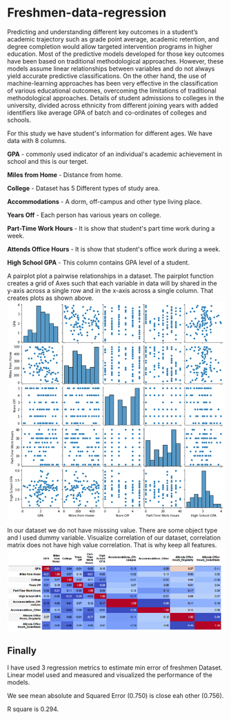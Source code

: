 # Freshmen-data-regression
Predicting and understanding different key outcomes in a student’s academic trajectory such as grade point average, academic retention, and degree completion would allow targeted intervention programs in higher education. Most of the predictive models developed for those key outcomes have been based on traditional methodological approaches. However, these models assume linear relationships between variables and do not always yield accurate predictive classifications. On the other hand, the use of machine-learning approaches has been very effective in the classification of various educational outcomes, overcoming the limitations of traditional methodological approaches. Details of student admissions to colleges in the university, divided across ethnicity from different joining years with added identifiers like average GPA of batch and co-ordinates of colleges and schools.

For this study we have student's information for different ages. We have data with 8 columns.

**GPA** - commonly used indicator of an individual's academic achievement in school and this is our terget.

**Miles from Home** - Distance from home.

**College** - Dataset has 5 Different types of study area.

**Accommodations** - A dorm, off-campus and other type living place.

**Years Off** - Each person has various years on college.

**Part-Time Work Hours** - It is show that student's part time work during a week.

**Attends Office Hours** - It is show that student's office work during a week.

**High School GPA** - This column contains GPA level of a student.

A pairplot plot a pairwise relationships in a dataset. The pairplot function creates a grid of Axes such that each variable in data will by shared in the y-axis across a single row and in the x-axis across a single column. That creates plots as shown above.
 ![Corr](https://github.com/bextla20/-Freshmen-data-regression/blob/main/Pairplot.png)

In our dataset we do not have misssing value. There are some object type and l used dummy variable.
 Visualize correlation of our dataset, correlation matrix does not have high value correlation. That is why keep all features.
 ![Corr](https://github.com/bextla20/-Freshmen-data-regression/blob/main/corr.png)


## Finally 
I have used 3 regression metrics to estimate min error of freshmen Dataset. Linear model used and measured and visualized the performance of the models. 

We see mean absolute and Squared Error (0.750) is close eah other (0.756).

R square is 0.294.


